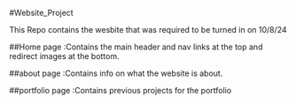 #Website_Project

This Repo contains the wesbite that was required to be turned in on 10/8/24


##Home page :Contains the main header and nav links at the top and redirect images at the bottom.

##about page :Contains info on what the website is about.

##portfolio page :Contains previous projects for the portfolio
